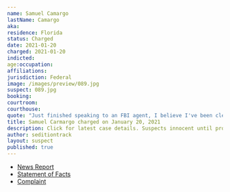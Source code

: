 ```yaml
---
name: Samuel Camargo
lastName: Camargo
aka:
residence: Florida
status: Charged
date: 2021-01-20
charged: 2021-01-20
indicted:
age:occupation:
affiliations:
jurisdiction: Federal
image: /images/preview/089.jpg
suspect: 089.jpg
booking:
courtroom:
courthouse:
quote: "Just finished speaking to an FBI agent, I believe I've been cleared"
title: Samuel Carmargo charged on January 20, 2021
description: Click for latest case details. Suspects innocent until proven guilty.
author: seditiontrack
layout: suspect
published: true
---
```

- [News Report](https://www.nbcmiami.com/news/local/south-florida-man-who-discussed-fbi-probe-on-social-media-arrested-in-u-s-capitol-breach/2366073/)
- [Statement of Facts](https://www.justice.gov/opa/page/file/1357291/download)
- [Complaint](https://www.justice.gov/opa/page/file/1357286/download)
